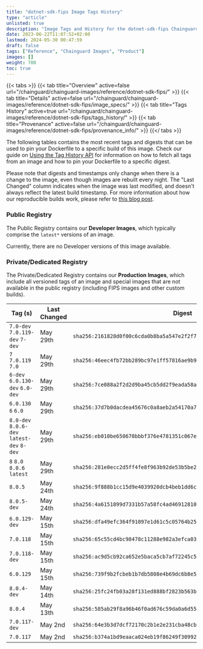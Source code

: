```yaml
---
title: "dotnet-sdk-fips Image Tags History"
type: "article"
unlisted: true
description: "Image Tags and History for the dotnet-sdk-fips Chainguard Image"
date: 2023-06-22T11:07:52+02:00
lastmod: 2024-05-30 00:47:59
draft: false
tags: ["Reference", "Chainguard Images", "Product"]
images: []
weight: 700
toc: true
---
```


{{< tabs >}}
{{< tab title="Overview" active=false url="/chainguard/chainguard-images/reference/dotnet-sdk-fips/" >}}
{{< tab title="Details" active=false url="/chainguard/chainguard-images/reference/dotnet-sdk-fips/image_specs/" >}}
{{< tab title="Tags History" active=true url="/chainguard/chainguard-images/reference/dotnet-sdk-fips/tags_history/" >}}
{{< tab title="Provenance" active=false url="/chainguard/chainguard-images/reference/dotnet-sdk-fips/provenance_info/" >}}
{{</ tabs >}}

The following tables contains the most recent tags and digests that can be used to pin your Dockerfile to a specific build of this image. Check our guide on [Using the Tag History API](/chainguard/chainguard-images/using-the-tag-history-api/) for information on how to fetch all tags from an image and how to pin your Dockerfile to a specific digest.

Please note that digests and timestamps only change when there is a change to the image, even though images are rebuilt every night. The "Last Changed" column indicates when the image was last modified, and doesn't always reflect the latest build timestamp. For more information about how our reproducible builds work, please refer to [this blog post](https://www.chainguard.dev/unchained/reproducing-chainguards-reproducible-image-builds).

### Public Registry
The Public Registry contains our **Developer Images**, which typically comprise the `latest*` versions of an image.

Currently, there are no Developer versions of this image available.

### Private/Dedicated Registry
The Private/Dedicated Registry contains our **Production Images**, which include all versioned tags of an image and special images that are not available in the public registry (including FIPS images and other custom builds).

| Tag (s)                                     | Last Changed | Digest                                                                    |
|---------------------------------------------|--------------|---------------------------------------------------------------------------|
|  `7.0-dev` `7.0.119-dev` `7-dev`            | May 29th     | `sha256:2161828d0f00c6cda0b8ba5a547e2f2f70da8e5aefa94cefedbd85a76a3503c5` |
|  `7` `7.0.119` `7.0`                        | May 29th     | `sha256:46eec4fb72bb289bc97e1ff57816ae9b9cb1c28aa2a7eb575b9f3c27e97fa6b6` |
|  `6-dev` `6.0.130-dev` `6.0-dev`            | May 29th     | `sha256:7ce088a2f2d2d9ba45cb5dd2f9eada58a19aa1c944e8d8803d2af5ec85f1b607` |
|  `6.0.130` `6` `6.0`                        | May 29th     | `sha256:37d7b0dacdea45676c0a8aeb2a54170a71b515b61d89b8baddd0f32642a178ca` |
|  `8.0-dev` `8.0.6-dev` `latest-dev` `8-dev` | May 29th     | `sha256:eb010be650670bbbf376e4781351c067eca64edc6d6cd9deeb3218027b2ee9db` |
|  `8` `8.0` `8.0.6` `latest`                 | May 29th     | `sha256:281e0ecc2d5ff4fe8f963b92de53b5be2e052c244f04bd7a60a045b20bac81fd` |
|  `8.0.5`                                    | May 24th     | `sha256:9f888b1cc15d9e4039920dcb4beb1dd6c227c4d5fa2c5e7bb1667ccd03497524` |
|  `8.0.5-dev`                                | May 24th     | `sha256:4a6151899d7331b57a58fc4ad4691281021389627f74d0249276dd6f8d417e79` |
|  `6.0.129-dev`                              | May 15th     | `sha256:dfa49efc364f91097e1d61c5c05764b257da732de5f055eec3f70f5835cf4bae` |
|  `7.0.118`                                  | May 15th     | `sha256:65c55cd4bc98478c11288e982a3efca0373199371ebea6d0e3fc1398d42ee2ea` |
|  `7.0.118-dev`                              | May 15th     | `sha256:ac9d5cb92ca652e5baca5cb7af72245c55e7a690bf560459d8fa2cd7c1a5a66e` |
|  `6.0.129`                                  | May 15th     | `sha256:739f9b2fcbeb1b7db5808e4b69dc6b8e5fe7154ff4bd256c589f9b884858b2f0` |
|  `8.0.4-dev`                                | May 14th     | `sha256:25fc24fb03a28f131ed888bf2823b563bbe3be15e1c874c8395411b8969ff595` |
|  `8.0.4`                                    | May 13th     | `sha256:585ab29f8a96b46f0ad676c59da0a6d55cb0b5bd93a248ec8f3cf081ff5d7eda` |
|  `7.0.117-dev`                              | May 2nd      | `sha256:64e3b3d7dcf72170c2b1e2e231cba48cb4b8561f43021a0cdd09514f936cc959` |
|  `7.0.117`                                  | May 2nd      | `sha256:b374a1bd9eaaca024eb19f86249f30992f93a9f30357aaa3114dbba2317c6da8` |

